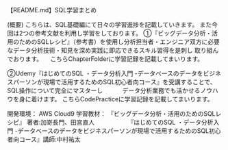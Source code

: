 【README.md】SQL学習まとめ

(概要) こちらは、SQL基礎編にて日々の学習進捗を記載していきます。 
また今回は2つの参考文献を利用し学習をしております。
①『ビッグデータ分析・活用のためのSQLレシピ』（参考書）を使用し分析担当者・エンジニア双方に必要なデータ分析技術・知見を深め実践に即応できるスキル習得を是刺し
取り組んでおります。
　こちらChapterFolderに学習記録を記載してまいります。

②Udemy『はじめてのSQL ・データ分析入門 -データベースのデータをビジネスパーソンが現場で活用するためのSQL初心者向コース』を受講することで、SQL操作について完全にマスターし
　　　データ分析業務でも活かせるノウハウを身に着けます。
  こちらCodePracticeに学習記録を記載してまいります。

開発環境： AWS Cloud9
学習教材： 『ビッグデータ分析・活用のためのSQLレシピ』 著者:加嵜長門、田宮直人
　　　　　 『はじめてのSQL ・データ分析入門 -データベースのデータをビジネスパーソンが現場で活用するためのSQL初心者向コース』講師:中村祐太

